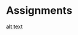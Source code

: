 # Assignments
[alt text](https://github.com/u1278568/Assignments/blob/master/Assignment_week_2%20(1).ipynb)
